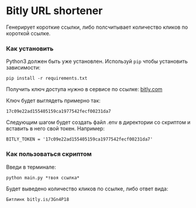 # Bitly URL shortener

Генерирует короткие ссылки, либо полсчитывает количество кликов по короткой ссылке.

### Как установить

Python3 должен быть уже установлен.
Используй `pip` чтобы установить зависимости:
```
pip install -r requirements.txt
```
Получить ключ доступа нужно в сервисе по ссылке:
[bitly.com](https://bitly.com/)

Ключ будет выглядеть примерно так:
```
17c09e22ad155405159ca1977542fecf00231da7
```
Следующим шагом будет создать файл .env в директории со скриптом и вставить в него свой токен. Например:
```
BITLY_TOKEN = '17c09e22ad155405159ca1977542fecf00231da7'
```
### Как пользоваться скриптом

Введи в терминале:
```
python main.py *твоя ссылка*
```
Будет выведено количество кликов по ссылке, либо ответ вида:
```
Битлинк bitly.is/3Gn4P18
```
